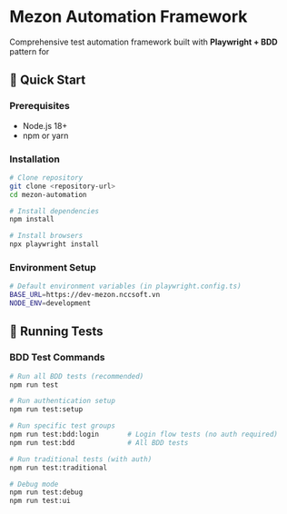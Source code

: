 # Mezon Automation Framework

Comprehensive test automation framework built with **Playwright + BDD** pattern for
## 🚀 Quick Start
### Prerequisites

- Node.js 18+ 
- npm or yarn

### Installation

```bash
# Clone repository
git clone <repository-url>
cd mezon-automation

# Install dependencies
npm install

# Install browsers
npx playwright install
```

### Environment Setup

```bash
# Default environment variables (in playwright.config.ts)
BASE_URL=https://dev-mezon.nccsoft.vn
NODE_ENV=development
```

## 🧪 Running Tests

### BDD Test Commands

```bash
# Run all BDD tests (recommended)
npm run test

# Run authentication setup
npm run test:setup

# Run specific test groups
npm run test:bdd:login       # Login flow tests (no auth required)
npm run test:bdd             # All BDD tests

# Run traditional tests (with auth)
npm run test:traditional

# Debug mode
npm run test:debug
npm run test:ui
```